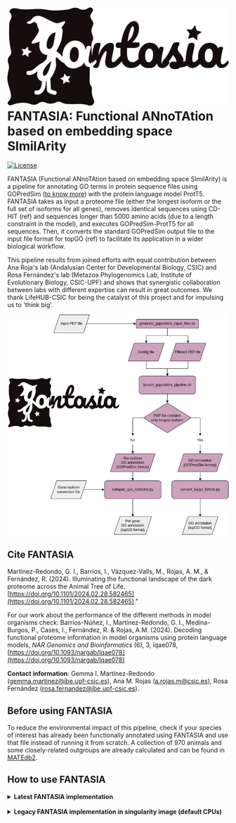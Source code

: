 # ![](Figures/FANTASIA_logo.png) FANTASIA: Functional ANnoTAtion based on embedding space SImilArity

[![License](https://img.shields.io/badge/license-GPLv3-blue.svg)](http://www.gnu.org/licenses/gpl.html)

FANTASIA (Functional ANnoTAtion based on embedding space SImilArity) is a pipeline for annotating GO terms in protein sequence files using GOPredSim ([to know more](https://github.com/Rostlab/goPredSim)) with the protein language model ProtT5. FANTASIA takes as input a proteome file (either the longest isoform or the full set of isoforms for all genes), removes identical sequences using CD-HIT (ref) and sequences longer than 5000 amino acids (due to a length constraint in the model), and executes GOPredSim-ProtT5 for all sequences. Then, it converts the standard GOPredSim output file to the input file format for topGO (ref) to facilitate its application in a wider biological workflow.

This pipeline results from joined efforts with equal contribution between Ana Roja's lab (Andalusian Center for Developmental Biology, CSIC) and Rosa Fernández's lab (Metazoa Phylogenomics Lab, Institute of Evolutionary Biology, CSIC-UPF) and shows that synergistic collaboration between labs with different expertise can result in great outcomes. We thank LifeHUB-CSIC for being the catalyst of this project and for impulsing us to 'think big'.

<img src="Figures/FANTASIA_pipeline.png" />

## Cite FANTASIA
Martínez-Redondo, G. I., Barrios, I., Vázquez-Valls, M., Rojas, A. M., & Fernández, R. (2024). Illuminating the functional landscape of the dark proteome across the Animal Tree of Life. [https://doi.org/10.1101/2024.02.28.582465](https://doi.org/10.1101/2024.02.28.582465)."

For our work about the performance of the different methods in model organisms check: Barrios-Núñez, I., Martínez-Redondo, G. I., Medina-Burgos, P., Cases, I., Fernández, R. & Rojas, A.M. (2024). Decoding functional proteome information in model organisms using protein language models, *NAR Genomics and Bioinformatics* (6), 3, lqae078, [https://doi.org/10.1093/nargab/lqae078](https://doi.org/10.1093/nargab/lqae078)


**Contact information**: Gemma I. Martínez-Redondo ([gemma.martinez@ibe.upf-csic.es](mailto:gemma.martinez@ibe.upf-csic.es)), Ana M. Rojas ([a.rojas.m@csic.es](mailto:a.rojas.m@csic.es)), Rosa Fernández ([rosa.fernandez@ibe.upf-csic.es](mailto:rosa.fernandez@ibe.upf-csic.es)).

## Before using FANTASIA
To reduce the environmental impact of this pipeline, check if your species of interest has already been functionally annotated using FANTASIA and use that file instead of running it from scratch. A collection of 970 animals and some closely-related outgroups are already calculated and can be found in [MATEdb2](https://github.com/MetazoaPhylogenomicsLab/MATEdb2). 

## How to use FANTASIA
<details>
<summary><b>Latest FANTASIA implementation</b></summary>
</br>
  
  The current GitHub repository contains the original FANTASIA implementation which suffered from several dependency conflicts in some computers. For that, we developed a new expanded, and more stable version that can be found here: [Latest FANTASIA implementation](https://github.com/CBBIO/FANTASIA)
  
</details>

</br>

<details>
<summary><b>Legacy FANTASIA implementation in singularity image (default CPUs)</b></summary>
</br>

  Download the singularity image from [here](https://cloud.sylabs.io/library/gemma.martinezredondo/fantasia/fantasia) by executing:

  ```
  singularity pull --arch amd64 library://gemma.martinezredondo/fantasia/fantasia:sha256.299ed9bb0947d19d58068f1ecef0128b147bbce73f762570b8ba44141d7b5fe6
  ```
  The definition file used to create the image is also available on this GitHub repository (```FANTASIA.def```). The files and scripts needed are the same as those required for local installation (download link below).

  Once downloaded, you can execute it as follows (make sure that you have [singularity](https://docs.sylabs.io/guides/3.0/user-guide/installation.html) installed!):
  </br>
  
  ```
  Syntax: ./fantasia --infile protein.fasta [--outpath output_path] [--allisoforms gene_isoform_conversion.txt]
  options:
  -i/--infile           Input protein fasta file.
  -h/--help             Print this Help.
  -o/--outpath          (Optional) Output directory. If not provided, input file directory will be used.
  -a/--allisoforms      (Optional) Tab-separated conversion file specifying the correspondance between gene and isoform IDs for obtaining a per-gene annotation using all isoforms.
  -p/--prefix           (Optional) Prefix to add to output folders and files (e.g. the species code). If not provided, input file name will be used.
  -g/--gpu              (Optional) Use GPUs instead of CPUs. If not provided, CPUs are used by default.
  ```
  
  At a given point, FANTASIA may raise a warning if your system only has CPUs or the GPU CUDA library version is different than 11.0. You can safely ignore this message as the singularity container for the default CPU mode.

</details>

</br>
